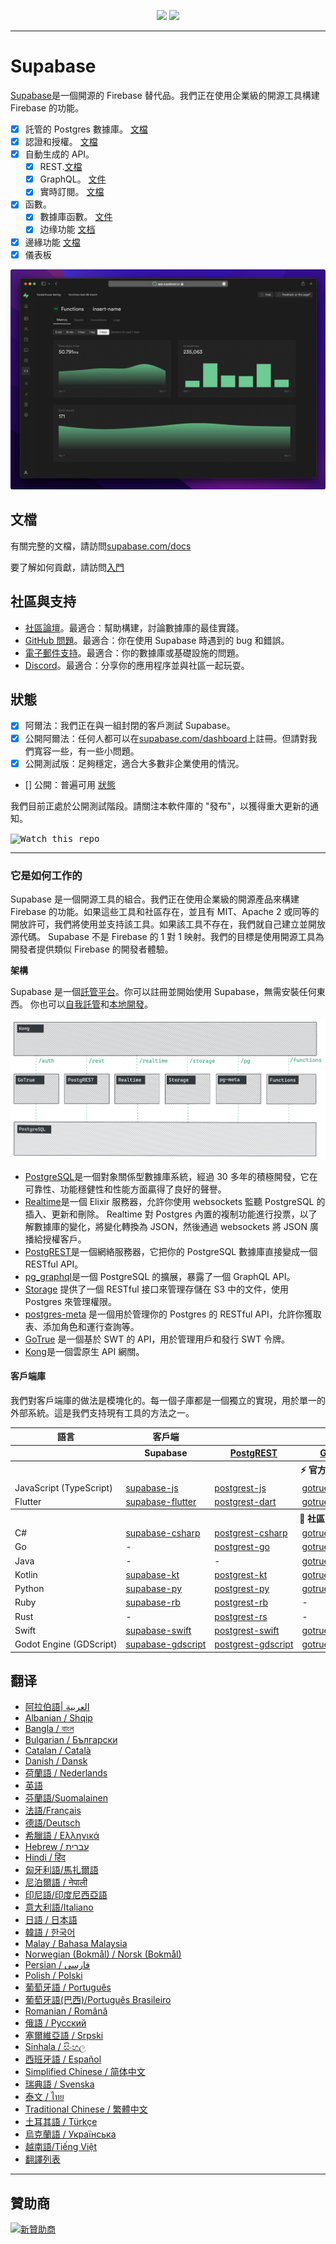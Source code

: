 <p align="center">
<img src="https://user-images.githubusercontent.com/8291514/213727234-cda046d6-28c6-491a-b284-b86c5cede25d.png#gh-light-mode-only">
<img src="https://user-images.githubusercontent.com/8291514/213727225-56186826-bee8-43b5-9b15-86e839d89393.png#gh-dark-mode-only">
</p>

---

# Supabase

[Supabase](https://supabase.com)是一個開源的 Firebase 替代品。我們正在使用企業級的開源工具構建 Firebase 的功能。

- [x] 託管的 Postgres 數據庫。 [文檔](https://supabase.com/docs/guides/database)
- [x] 認證和授權。 [文檔](https://supabase.com/docs/guides/auth)
- [x] 自動生成的 API。
  - [x] REST.[文檔](https://supabase.com/docs/guides/api#rest-api-overview)
  - [x] GraphQL。 [文件](https://supabase.com/docs/guides/api#graphql-api-overview)
  - [x] 實時訂閱。 [文檔](https://supabase.com/docs/guides/api#realtime-api-overview)
- [x] 函數。
  - [x] 數據庫函數。 [文件](https://supabase.com/docs/guides/database/functions)
  - [x] 边缘功能 [文档](https://supabase.com/docs/guides/functions)
- [x] 邊緣功能 [文檔](https://supabase.com/docs/guides/storage)
- [x] 儀表板

![Supabase Dashboard](https://raw.githubusercontent.com/supabase/supabase/master/apps/www/public/images/github/supabase-dashboard.png)

## 文檔

有關完整的文檔，請訪問[supabase.com/docs](https://supabase.com/docs)

要了解如何貢獻，請訪問[入門](../DEVELOPERS.md)

## 社區與支持

- [社區論壇](https://github.com/supabase/supabase/discussions)。最適合：幫助構建，討論數據庫的最佳實踐。
- [GitHub 問題](https://github.com/supabase/supabase/issues)。最適合：你在使用 Supabase 時遇到的 bug 和錯誤。
- [電子郵件支持](https://supabase.com/docs/support#business-support)。最適合：你的數據庫或基礎設施的問題。
- [Discord](https://discord.supabase.com)。最適合：分享你的應用程序並與社區一起玩耍。

## 狀態

- [x] 阿爾法：我們正在與一組封閉的客戶測試 Supabase。
- [x] 公開阿爾法：任何人都可以在[supabase.com/dashboard](https://supabase.com/dashboard)上註冊。但請對我們寬容一些，有一些小問題。
- [x] 公開測試版：足夠穩定，適合大多數非企業使用的情況。
- [] 公開：普遍可用 [狀態](https://supabase.com/docs/guides/getting-started/features#feature-status)

我們目前正處於公開測試階段。請關注本軟件庫的 "發布"，以獲得重大更新的通知。

<kbd><img src="https://raw.githubusercontent.com/supabase/supabase/d5f7f413ab356dc1a92075cb3cee4e40a957d5b1/web/static/watch-repo.gif" alt="Watch this repo"/></kbd>

---

### 它是如何工作的

Supabase 是一個開源工具的組合。我們正在使用企業級的開源產品來構建 Firebase 的功能。如果這些工具和社區存在，並且有 MIT、Apache 2 或同等的開放許可，我們將使用並支持該工具。如果該工具不存在，我們就自己建立並開放源代碼。 Supabase 不是 Firebase 的 1 對 1 映射。我們的目標是使用開源工具為開發者提供類似 Firebase 的開發者體驗。

**架構**

Supabase 是一個[託管平台](https://supabase.com/dashboard)。你可以註冊並開始使用 Supabase，無需安裝任何東西。
你也可以[自我託管](https://supabase.com/docs/guides/hosting/overview)和[本地開發](https://supabase.com/docs/guides/local-development)。

![架構](https://github.com/supabase/supabase/blob/master/apps/docs/public/img/supabase-architecture.png)

- [PostgreSQL](https://www.postgresql.org/)是一個對象關係型數據庫系統，經過 30 多年的積極開發，它在可靠性、功能穩健性和性能方面贏得了良好的聲譽。
- [Realtime](https://github.com/supabase/realtime)是一個 Elixir 服務器，允許你使用 websockets 監聽 PostgreSQL 的插入、更新和刪除。 Realtime 對 Postgres 內置的複制功能進行投票，以了解數據庫的變化，將變化轉換為 JSON，然後通過 websockets 將 JSON 廣播給授權客戶。
- [PostgREST](http://postgrest.org/)是一個網絡服務器，它把你的 PostgreSQL 數據庫直接變成一個 RESTful API。
- [pg_graphql](http://github.com/supabase/pg_graphql/)是一個 PostgreSQL 的擴展，暴露了一個 GraphQL API。
- [Storage](https://github.com/supabase/storage-api) 提供了一個 RESTful 接口來管理存儲在 S3 中的文件，使用 Postgres 來管理權限。
- [postgres-meta](https://github.com/supabase/postgres-meta) 是一個用於管理你的 Postgres 的 RESTful API，允許你獲取表、添加角色和運行查詢等。
- [GoTrue](https://github.com/netlify/gotrue) 是一個基於 SWT 的 API，用於管理用戶和發行 SWT 令牌。
- [Kong](https://github.com/Kong/kong)是一個雲原生 API 網關。

#### 客戶端庫

我們對客戶端庫的做法是模塊化的。每一個子庫都是一個獨立的實現，用於單一的外部系統。這是我們支持現有工具的方法之一。

<table style="table-layout:fixed; white-space: nowrap;">
  <tr>
    <th>語言</th>
    <th>客戶端</th>
    <th colspan="5">特徵-客戶端(捆綁在Supabase客戶端中)</th>
  </tr>
  
  <tr>
    <th></th>
    <th>Supabase</th>
    <th><a href="https://github.com/postgrest/postgrest" target="_blank" rel="noopener noreferrer">PostgREST</a></th>
    <th><a href="https://github.com/supabase/gotrue" target="_blank" rel="noopener noreferrer">GoTrue</a></th>
    <th><a href="https://github.com/supabase/realtime" target="_blank" rel="noopener noreferrer">Realtime</a></th>
    <th><a href="https://github.com/supabase/storage-api" target="_blank" rel="noopener noreferrer">Storage</a></th>
    <th>Functions</th>
  </tr>
  <!-- TEMPLATE FOR NEW ROW -->
  <!-- START ROW
  <tr>
    <td>lang</td>
    <td><a href="https://github.com/supabase-community/supabase-lang" target="_blank" rel="noopener noreferrer">supabase-lang</a></td>
    <td><a href="https://github.com/supabase-community/postgrest-lang" target="_blank" rel="noopener noreferrer">postgrest-lang</a></td>
    <td><a href="https://github.com/supabase-community/gotrue-lang" target="_blank" rel="noopener noreferrer">gotrue-lang</a></td>
    <td><a href="https://github.com/supabase-community/realtime-lang" target="_blank" rel="noopener noreferrer">realtime-lang</a></td>
    <td><a href="https://github.com/supabase-community/storage-lang" target="_blank" rel="noopener noreferrer">storage-lang</a></td>
  </tr>
  END ROW -->
  
  <th colspan="7">⚡️ 官方⚡️</th>
  
  <tr>
    <td>JavaScript (TypeScript)</td>
    <td><a href="https://github.com/supabase/supabase-js" target="_blank" rel="noopener noreferrer">supabase-js</a></td>
    <td><a href="https://github.com/supabase/postgrest-js" target="_blank" rel="noopener noreferrer">postgrest-js</a></td>
    <td><a href="https://github.com/supabase/gotrue-js" target="_blank" rel="noopener noreferrer">gotrue-js</a></td>
    <td><a href="https://github.com/supabase/realtime-js" target="_blank" rel="noopener noreferrer">realtime-js</a></td>
    <td><a href="https://github.com/supabase/storage-js" target="_blank" rel="noopener noreferrer">storage-js</a></td>
    <td><a href="https://github.com/supabase/functions-js" target="_blank" rel="noopener noreferrer">functions-js</a></td>
  </tr>
    <tr>
    <td>Flutter</td>
    <td><a href="https://github.com/supabase/supabase-flutter" target="_blank" rel="noopener noreferrer">supabase-flutter</a></td>
    <td><a href="https://github.com/supabase/postgrest-dart" target="_blank" rel="noopener noreferrer">postgrest-dart</a></td>
    <td><a href="https://github.com/supabase/gotrue-dart" target="_blank" rel="noopener noreferrer">gotrue-dart</a></td>
    <td><a href="https://github.com/supabase/realtime-dart" target="_blank" rel="noopener noreferrer">realtime-dart</a></td>
    <td><a href="https://github.com/supabase/storage-dart" target="_blank" rel="noopener noreferrer">storage-dart</a></td>
    <td><a href="https://github.com/supabase/functions-dart" target="_blank" rel="noopener noreferrer">functions-dart</a></td>
  </tr>
  
  <th colspan="7">💚 社區 💚</th>
  
  <tr>
    <td>C#</td>
    <td><a href="https://github.com/supabase-community/supabase-csharp" target="_blank" rel="noopener noreferrer">supabase-csharp</a></td>
    <td><a href="https://github.com/supabase-community/postgrest-csharp" target="_blank" rel="noopener noreferrer">postgrest-csharp</a></td>
    <td><a href="https://github.com/supabase-community/gotrue-csharp" target="_blank" rel="noopener noreferrer">gotrue-csharp</a></td>
    <td><a href="https://github.com/supabase-community/realtime-csharp" target="_blank" rel="noopener noreferrer">realtime-csharp</a></td>
    <td><a href="https://github.com/supabase-community/storage-csharp" target="_blank" rel="noopener noreferrer">storage-csharp</a></td>
    <td><a href="https://github.com/supabase-community/functions-csharp" target="_blank" rel="noopener noreferrer">functions-csharp</a></td>
  </tr>
  <tr>
    <td>Go</td>
    <td>-</td>
    <td><a href="https://github.com/supabase-community/postgrest-go" target="_blank" rel="noopener noreferrer">postgrest-go</a></td>
    <td><a href="https://github.com/supabase-community/gotrue-go" target="_blank" rel="noopener noreferrer">gotrue-go</a></td>
    <td>-</td>
    <td><a href="https://github.com/supabase-community/storage-go" target="_blank" rel="noopener noreferrer">storage-go</a></td>
    <td><a href="https://github.com/supabase-community/functions-go" target="_blank" rel="noopener noreferrer">functions-go</a></td>
  </tr>
  <tr>
    <td>Java</td>
    <td>-</td>
    <td>-</td>
    <td><a href="https://github.com/supabase-community/gotrue-java" target="_blank" rel="noopener noreferrer">gotrue-java</a></td>
    <td>-</td>
    <td><a href="https://github.com/supabase-community/storage-java" target="_blank" rel="noopener noreferrer">storage-java</a></td>
    <td>-</td>
  </tr>
  <tr>
    <td>Kotlin</td>
    <td><a href="https://github.com/supabase-community/supabase-kt" target="_blank" rel="noopener noreferrer">supabase-kt</a></td>
    <td><a href="https://github.com/supabase-community/supabase-kt/tree/master/Postgrest" target="_blank" rel="noopener noreferrer">postgrest-kt</a></td>
    <td><a href="https://github.com/supabase-community/supabase-kt/tree/master/GoTrue" target="_blank" rel="noopener noreferrer">gotrue-kt</a></td>
    <td><a href="https://github.com/supabase-community/supabase-kt/tree/master/Realtime" target="_blank" rel="noopener noreferrer">realtime-kt</a></td>
    <td><a href="https://github.com/supabase-community/supabase-kt/tree/master/Storage" target="_blank" rel="noopener noreferrer">storage-kt</a></td>
    <td><a href="https://github.com/supabase-community/supabase-kt/tree/master/Functions" target="_blank" rel="noopener noreferrer">functions-kt</a></td>
  </tr>
  <tr>
    <td>Python</td>
    <td><a href="https://github.com/supabase-community/supabase-py" target="_blank" rel="noopener noreferrer">supabase-py</a></td>
    <td><a href="https://github.com/supabase-community/postgrest-py" target="_blank" rel="noopener noreferrer">postgrest-py</a></td>
    <td><a href="https://github.com/supabase-community/gotrue-py" target="_blank" rel="noopener noreferrer">gotrue-py</a></td>
    <td><a href="https://github.com/supabase-community/realtime-py" target="_blank" rel="noopener noreferrer">realtime-py</a></td>
    <td><a href="https://github.com/supabase-community/storage-py" target="_blank" rel="noopener noreferrer">storage-py</a></td>
    <td><a href="https://github.com/supabase-community/functions-py" target="_blank" rel="noopener noreferrer">functions-py</a></td>
  </tr>
  <tr>
    <td>Ruby</td>
    <td><a href="https://github.com/supabase-community/supabase-rb" target="_blank" rel="noopener noreferrer">supabase-rb</a></td>
    <td><a href="https://github.com/supabase-community/postgrest-rb" target="_blank" rel="noopener noreferrer">postgrest-rb</a></td>
    <td>-</td>
    <td>-</td>
    <td>-</td>
    <td>-</td>
  </tr>
  <tr>
    <td>Rust</td>
    <td>-</td>
    <td><a href="https://github.com/supabase-community/postgrest-rs" target="_blank" rel="noopener noreferrer">postgrest-rs</a></td>
    <td>-</td>
    <td>-</td>
    <td>-</td>
    <td>-</td>
  </tr>
  <tr>
    <td>Swift</td>
    <td><a href="https://github.com/supabase-community/supabase-swift" target="_blank" rel="noopener noreferrer">supabase-swift</a></td>
    <td><a href="https://github.com/supabase-community/postgrest-swift" target="_blank" rel="noopener noreferrer">postgrest-swift</a></td>
    <td><a href="https://github.com/supabase-community/gotrue-swift" target="_blank" rel="noopener noreferrer">gotrue-swift</a></td>
    <td><a href="https://github.com/supabase-community/realtime-swift" target="_blank" rel="noopener noreferrer">realtime-swift</a></td>
    <td><a href="https://github.com/supabase-community/storage-swift" target="_blank" rel="noopener noreferrer">storage-swift</a></td>
    <td><a href="https://github.com/supabase-community/functions-swift" target="_blank" rel="noopener noreferrer">functions-swift</a></td>
  </tr>
  <tr>
    <td>Godot Engine (GDScript)</td>
    <td><a href="https://github.com/supabase-community/godot-engine.supabase" target="_blank" rel="noopener noreferrer">supabase-gdscript</a></td>
    <td><a href="https://github.com/supabase-community/postgrest-gdscript" target="_blank" rel="noopener noreferrer">postgrest-gdscript</a></td>
    <td><a href="https://github.com/supabase-community/gotrue-gdscript" target="_blank" rel="noopener noreferrer">gotrue-gdscript</a></td>
    <td><a href="https://github.com/supabase-community/realtime-gdscript" target="_blank" rel="noopener noreferrer">realtime-gdscript</a></td>
    <td><a href="https://github.com/supabase-community/storage-gdscript" target="_blank" rel="noopener noreferrer">storage-gdscript</a></td>
    <td><a href="https://github.com/supabase-community/functions-gdscript" target="_blank" rel="noopener noreferrer">functions-gdscript</a></td>
  </tr>
  
</table>

<!--- Remove this list if you're translating to another language, it's hard to keep updated across multiple files-->
<!--- Keep only the link to the list of translation files-->

## 翻译

- [阿拉伯語| العربية](/i18n/README.ar.md)
- [Albanian / Shqip](/i18n/README.sq.md)
- [Bangla / বাংল](/i18n/README.bn.md)
- [Bulgarian / Български](/i18n/README.bg.md)
- [Catalan / Català](/i18n/README.ca.md)
- [Danish / Dansk](/i18n/README.da.md)
- [荷蘭語 / Nederlands](/i18n/README.nl.md)
- [英語](https://github.com/supabase/supabase)
- [芬蘭語/Suomalainen](/i18n/README.fi.md)
- [法語/Français](/i18n/README.fr.md)
- [德語/Deutsch](/i18n/README.de.md)
- [希臘語 / Ελληνικά](/i18n/README.gr.md)
- [Hebrew / עברית](/i18n/README.he.md)
- [Hindi / हिंद](/i18n/README.hi.md)
- [匈牙利語/馬扎爾語](/i18n/README.hu.md)
- [尼泊爾語 / नेपाली](/i18n/README.ne.md)
- [印尼語/印度尼西亞語](/i18n/README.id.md)
- [意大利語/Italiano](/i18n/README.it.md)
- [日語 / 日本語](/i18n/README.jp.md)
- [韓語 / 한국어](/i18n/README.ko.md)
- [Malay / Bahasa Malaysia](/i18n/README.ms.md)
- [Norwegian (Bokmål) / Norsk (Bokmål)](/i18n/README.nb-no.md)
- [Persian / فارسی](/i18n/README.fa.md)
- [Polish / Polski](/i18n/README.pl.md)
- [葡萄牙語 / Português](/i18n/README.pt.md)
- [葡萄牙語(巴西)/Português Brasileiro](/i18n/README.pt-br.md)
- [Romanian / Română](/i18n/README.ro.md)
- [俄語 / Pусский](/i18n/README.ru.md)
- [塞爾維亞語 / Srpski](/i18n/README.sr.md)
- [Sinhala / සිංහල](/i18n/README.si.md)
- [西班牙語 / Español](/i18n/README.es.md)
- [Simplified Chinese / 简体中文](/i18n/README.zh-cn.md)
- [瑞典語 / Svenska](/i18n/README.sv.md)
- [泰文 / ไทย](/i18n/README.th.md)
- [Traditional Chinese / 繁體中文](/i18n/README.zh-tw.md)
- [土耳其語 / Türkçe](/i18n/README.tr.md)
- [烏克蘭語 / Українська](/i18n/README.uk.md)
- [越南語/Tiếng Việt](/i18n/README.vi-vn.md)
- [翻譯列表](/i18n/languages.md)<!--- Keep only this -->

---

## 贊助商

[![新贊助商](https://user-images.githubusercontent.com/10214025/90518111-e74bbb00-e198-11ea-8f88-c9e3c1aa4b5b.png)](https://github.com/sponsors/supabase)
